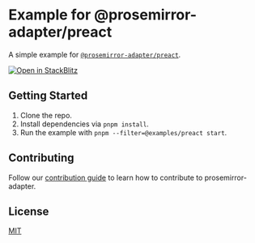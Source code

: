 # Example for @prosemirror-adapter/preact

A simple example for [`@prosemirror-adapter/preact`](../../packages/preact/).

[![Open in StackBlitz](https://developer.stackblitz.com/img/open_in_stackblitz.svg)](https://stackblitz.com/github/Saul-Mirone/prosemirror-adapter/tree/main/examples/preact)

## Getting Started

1. Clone the repo.
2. Install dependencies via `pnpm install`.
3. Run the example with `pnpm --filter=@examples/preact start`.

## Contributing

Follow our [contribution guide](../../CONTRIBUTING.md) to learn how to contribute to prosemirror-adapter.

## License

[MIT](../../LICENSE)
